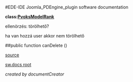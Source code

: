#EDE-IDE Joomla_PDEngine_plugin
software documentation

**class:[PvoksModelRank](../PvoksModelRank.md)**



ellenörzés: törölhető?

ha van hozzá user akkor nem törölhető

##public function canDelete () 


[source](../../../site/models/rankModel.php)

[sw.docs root](../)

*created by documentCreator*

